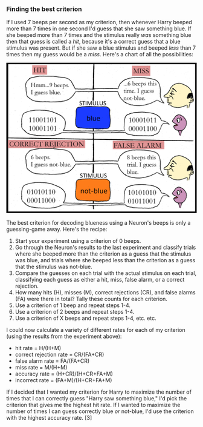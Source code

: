 ### Finding the best criterion

If I used 7 beeps per second as my criterion, then whenever Harry beeped more than 7 times in one second I'd guess that she saw something blue. If she beeped more than 7 times and the stimulus really _was_ something blue then that guess is called a _hit_, because it's a correct guess that a blue stimulus was present. But if she saw a blue stimulus and beeped _less_ than 7 times then my guess would be a _miss_. Here's a chart of all the possibilities:

<img id="im-16" src="images/16.jpeg">

The best criterion for decoding blueness using a Neuron's beeps is only a guessing-game away. Here's the recipe:

1. Start your experiment using a criterion of 0 beeps.
2. Go through the Neuron's results to the last experiment and classify trials where she beeped more than the criterion as a guess that the stimulus was blue, and trials where she beeped less than the criterion as a guess that the stimulus was not-blue.
3. Compare the guesses on each trial with the actual stimulus on each trial, classifying each guess as either a hit, miss, false alarm, or a correct rejection.
4. How many hits (H), misses (M), correct rejections (CR), and false alarms (FA) were there in total? Tally these counts for each criterion.
5. Use a criterion of 1 beep and repeat steps 1-4.
6. Use a criterion of 2 beeps and repeat steps 1-4.
7. Use a criterion of X beeps and repeat steps 1-4, etc. etc.

I could now calculate a variety of different rates for each of my criterion (using the results from the experiment above):

* hit rate = H/(H+M)
* correct rejection rate = CR/(FA+CR)
* false alarm rate = FA/(FA+CR)
* miss rate = M/(H+M)
* accuracy rate = (H+CR)/(H+CR+FA+M)
* incorrect rate = (FA+M)/(H+CR+FA+M)

If I decided that I wanted my criterion for Harry to maximize the number of times that I can correctly guess "Harry saw something blue," I'd pick the criterion that gives me the highest hit rate. If I wanted to maximize the number of times I can guess correctly blue _or_ not-blue, I'd use the criterion with the highest accuracy rate. [3] 
